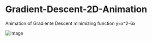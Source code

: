 # Gradient-Descent-2D-Animation
Animation of Gradiente Descent minimizing function y=x^2-6x

![image](https://user-images.githubusercontent.com/48939526/161566260-8b01cfc0-4c02-4c8a-ab60-205e46319fe3.png)

